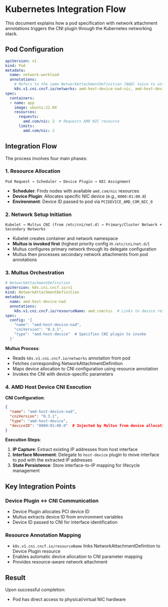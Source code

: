 # Kubernetes Integration Flow

This document explains how a pod specification with network attachment annotations triggers the CNI plugin through the Kubernetes networking stack.

## Pod Configuration

```yaml
apiVersion: v1
kind: Pod
metadata:
  name: network-workload
  annotations:
    # Refers to the same NetworkAttachmentDefinition (NAD) twice to attach two interfaces from the same resource (amd.com/nic: 2)
    k8s.v1.cni.cncf.io/networks: amd-host-device-nad-nic, amd-host-device-nad-nic
spec:
  containers:
  - name: app
    image: ubuntu:22.04
    resources:
      requests:
        amd.com/nic: 2  # Requests AMD NIC resource
      limits:
        amd.com/nic: 2
```

## Integration Flow

The process involves four main phases:

### 1. Resource Allocation

```
Pod Request → Scheduler → Device Plugin → NIC Assignment
```

- **Scheduler**: Finds nodes with available `amd.com/nic` resources
- **Device Plugin**: Allocates specific NIC device (e.g., `0000:01:00.0`)
- **Environment**: Device ID passed to pod via `PCIDEVICE_AMD_COM_NIC_0`

### 2. Network Setup Initiation

```
Kubelet → Multus CNI (from /etc/cni/net.d) → Primary/Cluster Network + Secondary Networks
```

- Kubelet creates container and network namespace
- **Multus is invoked first** (highest priority config in `/etc/cni/net.d/`)
- Multus configures primary network through its delegate configuration
- Multus then processes secondary network attachments from pod annotations

### 3. Multus Orchestration

```yaml
# NetworkAttachmentDefinition
apiVersion: k8s.cni.cncf.io/v1
kind: NetworkAttachmentDefinition
metadata:
  name: amd-host-device-nad
  annotations:
    k8s.v1.cni.cncf.io/resourceName: amd.com/nic  # Links to device resource
spec:
  config: '{
    "name": "amd-host-device-nad",
    "cniVersion": "0.3.1",
    "type": "amd-host-device"  # Specifies CNI plugin to invoke
  }'
```

**Multus Process**:
- Reads `k8s.v1.cni.cncf.io/networks` annotation from pod
- Fetches corresponding NetworkAttachmentDefinition
- Maps device allocation to CNI configuration using resource annotation
- Invokes the CNI with device-specific parameters

### 4. AMD Host Device CNI Execution

**CNI Configuration**:
```json
{
  "name": "amd-host-device-nad",
  "cniVersion": "0.3.1", 
  "type": "amd-host-device",
  "deviceID": "0000:01:00.0"  # Injected by Multus from device allocation
}
```

**Execution Steps**:
1. **IP Capture**: Extract existing IP addresses from host interface
2. **Interface Movement**: Delegate to `host-device` plugin to move interface to pod with the extracted IP addresses
3. **State Persistence**: Store interface-to-IP mapping for lifecycle management

## Key Integration Points

### Device Plugin ↔ CNI Communication
- Device Plugin allocates PCI device ID
- Multus extracts device ID from environment variables
- Device ID passed to CNI for interface identification

### Resource Annotation Mapping
- `k8s.v1.cni.cncf.io/resourceName` links NetworkAttachmentDefinition to Device Plugin resource
- Enables automatic device allocation to CNI parameter mapping
- Provides resource-aware network attachment

## Result

Upon successful completion:
- Pod has direct access to physical/virtual NIC hardware